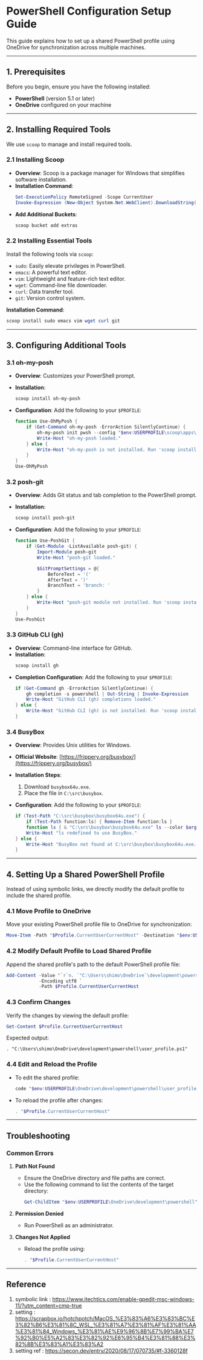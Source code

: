 
# PowerShell Configuration Setup Guide

This guide explains how to set up a shared PowerShell profile using OneDrive for synchronization across multiple machines.

---

## 1. Prerequisites

Before you begin, ensure you have the following installed:

- **PowerShell** (version 5.1 or later)
- **OneDrive** configured on your machine

---

## 2. Installing Required Tools

We use `scoop` to manage and install required tools.

### 2.1 Installing Scoop

- **Overview**: Scoop is a package manager for Windows that simplifies software installation.
- **Installation Command**:
  ```powershell
  Set-ExecutionPolicy RemoteSigned -Scope CurrentUser
  Invoke-Expression (New-Object System.Net.WebClient).DownloadString('https://get.scoop.sh')
  ```
- **Add Additional Buckets**:
  ```powershell
  scoop bucket add extras
  ```

### 2.2 Installing Essential Tools

Install the following tools via `scoop`:

- `sudo`: Easily elevate privileges in PowerShell.
- `emacs`: A powerful text editor.
- `vim`: Lightweight and feature-rich text editor.
- `wget`: Command-line file downloader.
- `curl`: Data transfer tool.
- `git`: Version control system.

**Installation Command**:
```powershell
scoop install sudo emacs vim wget curl git
```

---

## 3. Configuring Additional Tools

### 3.1 oh-my-posh

- **Overview**: Customizes your PowerShell prompt.
- **Installation**:
  ```powershell
  scoop install oh-my-posh
  ```
- **Configuration**: Add the following to your `$PROFILE`:

  ```powershell
  function Use-OhMyPosh {
      if (Get-Command oh-my-posh -ErrorAction SilentlyContinue) {
          oh-my-posh init pwsh --config "$env:USERPROFILE\scoop\apps\oh-my-posh\current\themes\avit.omp.json" | Invoke-Expression
          Write-Host "oh-my-posh loaded."
      } else {
          Write-Host "oh-my-posh is not installed. Run 'scoop install oh-my-posh'."
      }
  }
  Use-OhMyPosh
  ```

### 3.2 posh-git

- **Overview**: Adds Git status and tab completion to the PowerShell prompt.
- **Installation**:
  ```powershell
  scoop install posh-git
  ```
- **Configuration**: Add the following to your `$PROFILE`:

  ```powershell
  function Use-PoshGit {
      if (Get-Module -ListAvailable posh-git) {
          Import-Module posh-git
          Write-Host "posh-git loaded."

          $GitPromptSettings = @{
              BeforeText = '('
              AfterText = ')'
              BranchText = 'branch: '
          }
      } else {
          Write-Host "posh-git module not installed. Run 'scoop install posh-git'."
      }
  }
  Use-PoshGit
  ```

### 3.3 GitHub CLI (gh)

- **Overview**: Command-line interface for GitHub.
- **Installation**:
  ```powershell
  scoop install gh
  ```
- **Completion Configuration**:
  Add the following to your `$PROFILE`:
  ```powershell
  if (Get-Command gh -ErrorAction SilentlyContinue) {
      gh completion -s powershell | Out-String | Invoke-Expression
      Write-Host "GitHub CLI (gh) completions loaded."
  } else {
      Write-Host "GitHub CLI (gh) is not installed. Run 'scoop install gh'."
  }
  ```

### 3.4 BusyBox

- **Overview**: Provides Unix utilities for Windows.
- **Official Website**: [https://frippery.org/busybox/](https://frippery.org/busybox/)
- **Installation Steps**:
  1. Download `busybox64u.exe`.
  2. Place the file in `C:\src\busybox`.

- **Configuration**:
  Add the following to your `$PROFILE`:

  ```powershell
  if (Test-Path "C:\src\busybox\busybox64u.exe") {
      if (Test-Path function:ls) { Remove-Item function:ls }
      function ls { & "C:\src\busybox\busybox64u.exe" ls --color $args }
      Write-Host "ls redefined to use BusyBox."
  } else {
      Write-Host "BusyBox not found at C:\src\busybox\busybox64u.exe. Please check the path."
  }
  ```

---

## 4. Setting Up a Shared PowerShell Profile

Instead of using symbolic links, we directly modify the default profile to include the shared profile.

### 4.1 Move Profile to OneDrive

Move your existing PowerShell profile file to OneDrive for synchronization:

```powershell
Move-Item -Path "$Profile.CurrentUserCurrentHost" -Destination "$env:USERPROFILE\OneDrive\development\powershell\user_profile.ps1"
```

### 4.2 Modify Default Profile to Load Shared Profile

Append the shared profile's path to the default PowerShell profile file:

```powershell
Add-Content -Value "`r`n. `"C:\Users\shimo\OneDrive`\development\powershell\user_profile.ps1`"`r`n" `
            -Encoding utf8 `
            -Path $Profile.CurrentUserCurrentHost
```

### 4.3 Confirm Changes

Verify the changes by viewing the default profile:

```powershell
Get-Content $Profile.CurrentUserCurrentHost
```

Expected output:
```
. "C:\Users\shimo\OneDrive\development\powershell\user_profile.ps1"
```

### 4.4 Edit and Reload the Profile

- To edit the shared profile:
  ```powershell
  code "$env:USERPROFILE\OneDrive\development\powershell\user_profile.ps1"
  ```
- To reload the profile after changes:
  ```powershell
  . "$Profile.CurrentUserCurrentHost"
  ```

---

## Troubleshooting

### Common Errors

1. **Path Not Found**
   - Ensure the OneDrive directory and file paths are correct.
   - Use the following command to list the contents of the target directory:
     ```powershell
     Get-ChildItem "$env:USERPROFILE\OneDrive\development\powershell"
     ```

2. **Permission Denied**
   - Run PowerShell as an administrator.

3. **Changes Not Applied**
   - Reload the profile using:
     ```powershell
     . "$Profile.CurrentUserCurrentHost"
     ```

---


## Reference
1. symbolic link : https://www.itechtics.com/enable-gpedit-msc-windows-11/?utm_content=cmp-true
2. setting : https://scrapbox.io/hotchpotch/MacOS_%E3%83%A6%E3%83%BC%E3%82%B6%E3%81%8C_WSL_%E3%81%A7%E3%81%AF%E3%81%AA%E3%81%84_Windows_%E3%81%AE%E9%96%8B%E7%99%BA%E7%92%B0%E5%A2%83%E3%82%92%E6%95%B4%E3%81%88%E3%82%8B%E3%83%A1%E3%83%A2
3. setting ref : https://secon.dev/entry/2020/08/17/070735/#f-3360128f